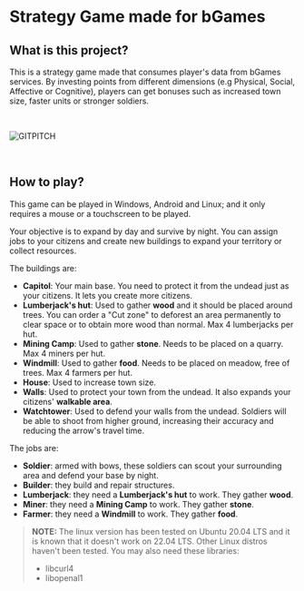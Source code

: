 # Strategy Game made for bGames

## What is this project?

This is a strategy game made that consumes player's data from bGames services. By investing points from different dimensions (e.g Physical, Social, Affective or Cognitive), players can get bonuses such as increased town size, faster units or stronger soldiers.

<br>

![GITPITCH](https://i.imgur.com/NbFUIGQ.png)

<br>

## How to play?

This game can be played in Windows, Android and Linux; and it only requires a mouse or a touchscreen to be played. 

Your objective is to expand by day and survive by night. You can assign jobs to your citizens and create new buildings to expand your territory or collect resources.

The buildings are:

* **Capitol**: Your main base. You need to protect it from the undead just as your citizens. It lets you create more citizens.
* **Lumberjack's hut**: Used to gather **wood** and it should be placed around trees. You can order a "Cut zone" to deforest an area permanently to clear space or to obtain more wood than normal. Max 4 lumberjacks per hut.
* **Mining Camp**: Used to gather **stone**. Needs to be placed on a quarry. Max 4 miners per hut.
* **Windmill**: Used to gather **food**. Needs to be placed on meadow, free of trees. Max 4 farmers per hut.
* **House**: Used to increase town size.
* **Walls**: Used to protect your town from the undead. It also expands your citizens' **walkable area**.
* **Watchtower**: Used to defend your walls from the undead. Soldiers will be able to shoot from higher ground, increasing their accuracy and reducing the arrow's travel time.

The jobs are:
* **Soldier**: armed with bows, these soldiers can scout your surrounding area and defend your base by night.
* **Builder**: they build and repair structures.
* **Lumberjack**: they need a **Lumberjack's hut** to work. They gather **wood**.
* **Miner**: they need a **Mining Camp** to work. They gather **stone**.
* **Farmer**: they need a **Windmill** to work. They gather **food**.

> **NOTE:** The linux version has been tested on Ubuntu 20.04 LTS and it is known that it doesn't work on 22.04 LTS. Other Linux distros haven't been tested. You may also need these libraries:
> * libcurl4
> * libopenal1
